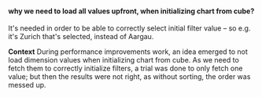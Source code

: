 #### why we need to load all values upfront, when initializing chart from cube?
It's needed in order to be able to correctly select initial filter value – so e.g. it's Zurich that's selected, instead of Aargau.

**Context**
During performance improvements work, an idea emerged to not load dimension values when initializing chart from cube. As we need to fetch them to correctly initialize filters, a trial was done to only fetch one value; but then the results were not right, as without sorting, the order was messed up.